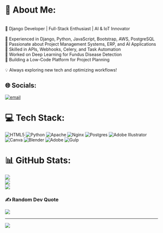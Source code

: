 # 💫 About Me:
<br>🚀 Django Developer | Full-Stack Enthusiast | AI & IoT Innovator<br><br>🔹 Experienced in Django, Python, JavaScript, Bootstrap, AWS, PostgreSQL<br>🔹 Passionate about Project Management Systems, ERP, and AI Applications<br>🔹 Skilled in APIs, Webhooks, Celery, and Task Automation<br>🔹 Worked on Deep Learning for Fundus Disease Detection<br>🔹 Building a Low-Code Platform for Project Planning<br><br>💡 Always exploring new tech and optimizing workflows!


## 🌐 Socials:
[![email](https://img.shields.io/badge/Email-D14836?logo=gmail&logoColor=white)](mailto:sannidhi.bhat@primesophictech.com) 

# 💻 Tech Stack:
![HTML5](https://img.shields.io/badge/html5-%23E34F26.svg?style=for-the-badge&logo=html5&logoColor=white) ![Python](https://img.shields.io/badge/python-3670A0?style=for-the-badge&logo=python&logoColor=ffdd54) ![Apache](https://img.shields.io/badge/apache-%23D42029.svg?style=for-the-badge&logo=apache&logoColor=white) ![Nginx](https://img.shields.io/badge/nginx-%23009639.svg?style=for-the-badge&logo=nginx&logoColor=white) ![Postgres](https://img.shields.io/badge/postgres-%23316192.svg?style=for-the-badge&logo=postgresql&logoColor=white) ![Adobe Illustrator](https://img.shields.io/badge/adobe%20illustrator-%23FF9A00.svg?style=for-the-badge&logo=adobe%20illustrator&logoColor=white) ![Canva](https://img.shields.io/badge/Canva-%2300C4CC.svg?style=for-the-badge&logo=Canva&logoColor=white) ![Blender](https://img.shields.io/badge/blender-%23F5792A.svg?style=for-the-badge&logo=blender&logoColor=white) ![Adobe](https://img.shields.io/badge/adobe-%23FF0000.svg?style=for-the-badge&logo=adobe&logoColor=white) ![Gulp](https://img.shields.io/badge/GULP-%23CF4647.svg?style=for-the-badge&logo=gulp&logoColor=white)
# 📊 GitHub Stats:
![](https://github-readme-stats.vercel.app/api?username=sannidhi82&theme=dark&hide_border=false&include_all_commits=true&count_private=true)<br/>
![](https://nirzak-streak-stats.vercel.app/?user=sannidhi82&theme=dark&hide_border=false)<br/>
![](https://github-readme-stats.vercel.app/api/top-langs/?username=sannidhi82&theme=dark&hide_border=false&include_all_commits=true&count_private=true&layout=compact)

### ✍️ Random Dev Quote
![](https://quotes-github-readme.vercel.app/api?type=horizontal&theme=radical)

---
[![](https://visitcount.itsvg.in/api?id=sannidhi82&icon=0&color=0)](https://visitcount.itsvg.in)

<!-- Proudly created with GPRM ( https://gprm.itsvg.in ) -->
